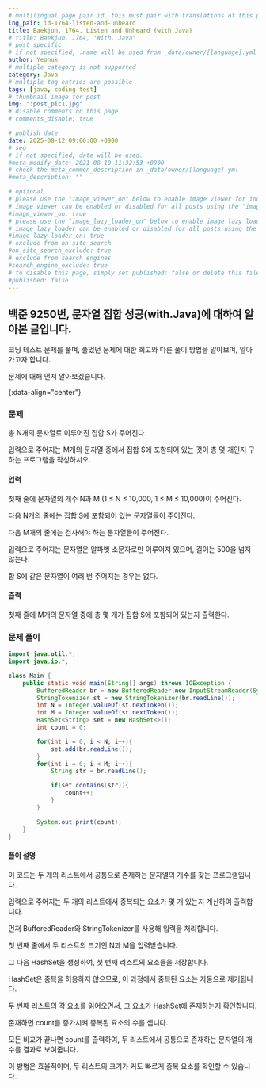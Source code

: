 ```yaml
---
# multilingual page pair id, this must pair with translations of this page. (This name must be unique)
lng_pair: id-1764-listen-and-unheard
title: Baekjun, 1764, Listen and Unheard (with.Java)
# title: Baekjun, 1764, "With. Java"
# post specific
# if not specified, .name will be used from _data/owner/[language].yml
author: Yeonuk
# multiple category is not supported
category: Java
# multiple tag entries are possible
tags: [java, coding test]
# thumbnail image for post
img: ":post_pic1.jpg"
# disable comments on this page
# comments_disable: true

# publish date
date: 2025-08-12 09:00:00 +0900
# seo
# if not specified, date will be used.
#meta_modify_date: 2021-08-10 11:32:53 +0900
# check the meta_common_description in _data/owner/[language].yml
#meta_description: ""

# optional
# please use the "image_viewer_on" below to enable image viewer for individual pages or posts (_posts/ or [language]/_posts folders).
# image viewer can be enabled or disabled for all posts using the "image_viewer_posts: true" setting in _data/conf/main.yml.
#image_viewer_on: true
# please use the "image_lazy_loader_on" below to enable image lazy loader for individual pages or posts (_posts/ or [language]/_posts folders).
# image lazy loader can be enabled or disabled for all posts using the "image_lazy_loader_posts: true" setting in _data/conf/main.yml.
#image_lazy_loader_on: true
# exclude from on site search
#on_site_search_exclude: true
# exclude from search engines
#search_engine_exclude: true
# to disable this page, simply set published: false or delete this file
#published: false
---
```


<!-- outline-start -->

## 백준 9250번, 문자열 집합 성공(with.Java)에 대하여 알아본 글입니다.

코딩 테스트 문제를 풀며, 풀었던 문제에 대한 회고와 다른 풀이 방법을 알아보며, 알아가고자 합니다.

문제에 대해 먼저 알아보겠습니다.

{:data-align="center"}

<!-- outline-end -->

### 문제

총 N개의 문자열로 이루어진 집합 S가 주어진다.

입력으로 주어지는 M개의 문자열 중에서 집합 S에 포함되어 있는 것이 총 몇 개인지 구하는 프로그램을 작성하시오.

#### 입력

첫째 줄에 문자열의 개수 N과 M (1 ≤ N ≤ 10,000, 1 ≤ M ≤ 10,000)이 주어진다.

다음 N개의 줄에는 집합 S에 포함되어 있는 문자열들이 주어진다.

다음 M개의 줄에는 검사해야 하는 문자열들이 주어진다.

입력으로 주어지는 문자열은 알파벳 소문자로만 이루어져 있으며, 길이는 500을 넘지 않는다.

합 S에 같은 문자열이 여러 번 주어지는 경우는 없다.

#### 출력

첫째 줄에 M개의 문자열 중에 총 몇 개가 집합 S에 포함되어 있는지 출력한다.

### 문제 풀이

```java
import java.util.*;
import java.io.*;

class Main {
    public static void main(String[] args) throws IOException {
        BufferedReader br = new BufferedReader(new InputStreamReader(System.in));
        StringTokenizer st = new StringTokenizer(br.readLine());
        int N = Integer.valueOf(st.nextToken());
        int M = Integer.valueOf(st.nextToken());
        HashSet<String> set = new HashSet<>();
        int count = 0;

        for(int i = 0; i < N; i++){
            set.add(br.readLine());
        }
        for(int i = 0; i < M; i++){
            String str = br.readLine();

            if(set.contains(str)){
                count++;
            }
        }

        System.out.print(count);
    }
}
```

#### 풀이 설명

이 코드는 두 개의 리스트에서 공통으로 존재하는 문자열의 개수를 찾는 프로그램입니다.

입력으로 주어지는 두 개의 리스트에서 중복되는 요소가 몇 개 있는지 계산하여 출력합니다.

먼저 BufferedReader와 StringTokenizer를 사용해 입력을 처리합니다.

첫 번째 줄에서 두 리스트의 크기인 N과 M을 입력받습니다.

그 다음 HashSet을 생성하여, 첫 번째 리스트의 요소들을 저장합니다.

HashSet은 중복을 허용하지 않으므로, 이 과정에서 중복된 요소는 자동으로 제거됩니다.

두 번째 리스트의 각 요소를 읽어오면서, 그 요소가 HashSet에 존재하는지 확인합니다.

존재하면 count를 증가시켜 중복된 요소의 수를 셉니다.

모든 비교가 끝나면 count를 출력하여, 두 리스트에서 공통으로 존재하는 문자열의 개수를 결과로 보여줍니다.

이 방법은 효율적이며, 두 리스트의 크기가 커도 빠르게 중복 요소를 확인할 수 있습니다.

